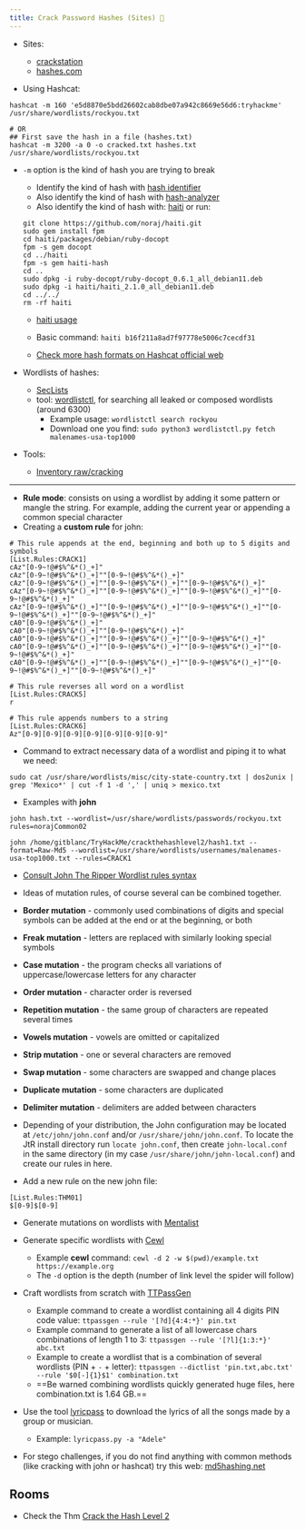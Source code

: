 ```yaml
---
title: Crack Password Hashes (Sites) 🤡
---
```


- Sites:

  - [crackstation](https://crackstation.net/)
  - [hashes.com](https://hashes.com/en/decrypt/hash)

- Using Hashcat:

```shell
hashcat -m 160 'e5d8870e5bdd26602cab8dbe07a942c8669e56d6:tryhackme' /usr/share/wordlists/rockyou.txt

# OR
## First save the hash in a file (hashes.txt)
hashcat -m 3200 -a 0 -o cracked.txt hashes.txt /usr/share/wordlists/rockyou.txt
```

- `-m` option is the kind of hash you are trying to break



  - Identify the kind of hash with [hash identifier](https://www.kali.org/tools/hash-identifier/)
  - Also identify the kind of hash with [hash-analyzer](https://www.tunnelsup.com/hash-analyzer/)
  - Also identify the kind of hash with: [haiti](https://github.com/noraj/haiti) or run:

  ```shell
  git clone https://github.com/noraj/haiti.git
  sudo gem install fpm
  cd haiti/packages/debian/ruby-docopt
  fpm -s gem docopt
  cd ../haiti
  fpm -s gem haiti-hash
  cd ..
  sudo dpkg -i ruby-docopt/ruby-docopt_0.6.1_all_debian11.deb
  sudo dpkg -i haiti/haiti_2.1.0_all_debian11.deb
  cd ../../
  rm -rf haiti
  ```

  - [haiti usage](https://noraj.github.io/haiti/#/pages/usage)
  - Basic command: `haiti b16f211a8ad7f97778e5006c7cecdf31`

  - [Check more hash formats on Hashcat official web](https://hashcat.net/wiki/doku.php?id=example_hashes)

- Wordlists of hashes:

  - [SecLists](https://github.com/danielmiessler/SecLists)
  - tool: [wordlistctl](https://github.com/BlackArch/wordlistctl), for searching all leaked or composed wordlists (around 6300)
    - Example usage: `wordlistctl search rockyou`
    - Download one you find: `sudo python3 wordlistctl.py fetch malenames-usa-top1000`

- Tools:
  - [Inventory raw/cracking](https://inventory.raw.pm/tools.html#title-tools-cracking)

---

- **Rule mode**: consists on using a wordlist by adding it some pattern or mangle the string. For example, adding the current year or appending a common special character
- Creating a **custom rule** for john:

```shell
# This rule appends at the end, beginning and both up to 5 digits and symbols
[List.Rules:CRACK1]
cAz"[0-9~!@#$%^&*()_+]"
cAz"[0-9~!@#$%^&*()_+]""[0-9~!@#$%^&*()_+]"
cAz"[0-9~!@#$%^&*()_+]""[0-9~!@#$%^&*()_+]""[0-9~!@#$%^&*()_+]"
cAz"[0-9~!@#$%^&*()_+]""[0-9~!@#$%^&*()_+]""[0-9~!@#$%^&*()_+]""[0-9~!@#$%^&*()_+]"
cAz"[0-9~!@#$%^&*()_+]""[0-9~!@#$%^&*()_+]""[0-9~!@#$%^&*()_+]""[0-9~!@#$%^&*()_+]""[0-9~!@#$%^&*()_+]"
cA0"[0-9~!@#$%^&*()_+]"
cA0"[0-9~!@#$%^&*()_+]""[0-9~!@#$%^&*()_+]"
cA0"[0-9~!@#$%^&*()_+]""[0-9~!@#$%^&*()_+]""[0-9~!@#$%^&*()_+]"
cA0"[0-9~!@#$%^&*()_+]""[0-9~!@#$%^&*()_+]""[0-9~!@#$%^&*()_+]""[0-9~!@#$%^&*()_+]"
cA0"[0-9~!@#$%^&*()_+]""[0-9~!@#$%^&*()_+]""[0-9~!@#$%^&*()_+]""[0-9~!@#$%^&*()_+]""[0-9~!@#$%^&*()_+]"

# This rule reverses all word on a wordlist
[List.Rules:CRACK5]
r

# This rule appends numbers to a string
[List.Rules:CRACK6]
Az"[0-9][0-9][0-9][0-9][0-9][0-9][0-9]"
```

- Command to extract necessary data of a wordlist and piping it to what we need:

```shell
sudo cat /usr/share/wordlists/misc/city-state-country.txt | dos2unix | grep 'Mexico*' | cut -f 1 -d ',' | uniq > mexico.txt
```

- Examples with **john**

```shell
john hash.txt --wordlist=/usr/share/wordlists/passwords/rockyou.txt rules=norajCommon02

john /home/gitblanc/TryHackMe/crackthehashlevel2/hash1.txt --format=Raw-Md5 --wordlist=/usr/share/wordlists/usernames/malenames-usa-top1000.txt --rules=CRACK1
```

- [Consult John The Ripper Wordlist rules syntax](https://www.openwall.com/john/doc/RULES.shtml)
- Ideas of mutation rules, of course several can be combined together.

- **Border mutation** - commonly used combinations of digits and special symbols can be added at the end or at the beginning, or both
- **Freak mutation** - letters are replaced with similarly looking special symbols
- **Case mutation** - the program checks all variations of uppercase/lowercase letters for any character
- **Order mutation** - character order is reversed
- **Repetition mutation** - the same group of characters are repeated several times
- **Vowels mutation** - vowels are omitted or capitalized
- **Strip mutation** - one or several characters are removed
- **Swap mutation** - some characters are swapped and change places
- **Duplicate mutation** - some characters are duplicated
- **Delimiter mutation** - delimiters are added between characters

- Depending of your distribution, the John configuration may be located at `/etc/john/john.conf` and/or `/usr/share/john/john.conf`. To locate the JtR install directory run `locate john.conf`, then create `john-local.conf` in the same directory (in my case `/usr/share/john/john-local.conf`) and create our rules in here.
- Add a new rule on the new john file:

```shell
[List.Rules:THM01]
$[0-9]$[0-9]
```

- Generate mutations on wordlists with [Mentalist](https://github.com/sc0tfree/mentalist)
- Generate specific wordlists with [Cewl](https://github.com/digininja/CeWL)
  - Example **cewl** command: `cewl -d 2 -w $(pwd)/example.txt https://example.org`
  - The `-d` option is the depth (number of link level the spider will follow)
- Craft wordlists from scratch with [TTPassGen](https://github.com/tp7309/TTPassGen)

  - Example command to create a wordlist containing all 4 digits PIN code value: `ttpassgen --rule '[?d]{4:4:*}' pin.txt`
  - Example command to generate a list of all lowercase chars combinations of length 1 to 3: `ttpassgen --rule '[?l]{1:3:*}' abc.txt`
  - Example to create a wordlist that is a combination of several wordlists (PIN + `-` + letter): `ttpassgen --dictlist 'pin.txt,abc.txt' --rule '$0[-]{1}$1' combination.txt`
  - ==Be warned combining wordlists quickly generated huge files, here combination.txt is 1.64 GB.==

- Use the tool [lyricpass](https://github.com/initstring/lyricpass) to download the lyrics of all the songs made by a group or musician.

  - Example: `lyricpass.py -a "Adele"`

- For stego challenges, if you do not find anything with common methods (like cracking with john or hashcat) try this web: [md5hashing.net](https://md5hashing.net/hash)

## Rooms

- Check the Thm [Crack the Hash Level 2](https://tryhackme.com/room/crackthehashlevel2)

